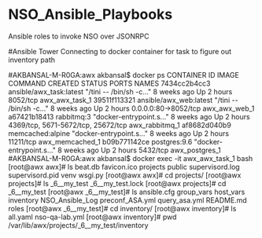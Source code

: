 # NSO_Ansible_Playbooks
Ansible roles to invoke NSO over JSONRPC

#Ansible Tower
Connecting to docker container for task to figure out inventory path

#AKBANSAL-M-R0GA:awx akbansal$ docker ps
CONTAINER ID        IMAGE                     COMMAND                  CREATED             STATUS              PORTS                                NAMES
7434cc2b4cc3        ansible/awx_task:latest   "/tini -- /bin/sh -c…"   8 weeks ago         Up 2 hours          8052/tcp                             awx_awx_task_1
39511f113321        ansible/awx_web:latest    "/tini -- /bin/sh -c…"   8 weeks ago         Up 2 hours          0.0.0.0:80->8052/tcp                 awx_awx_web_1
a67421b18413        rabbitmq:3                "docker-entrypoint.s…"   8 weeks ago         Up 2 hours          4369/tcp, 5671-5672/tcp, 25672/tcp   awx_rabbitmq_1
af8682d040b9        memcached:alpine          "docker-entrypoint.s…"   8 weeks ago         Up 2 hours          11211/tcp                            awx_memcached_1
b09b771142ce        postgres:9.6              "docker-entrypoint.s…"   8 weeks ago         Up 2 hours          5432/tcp                             awx_postgres_1
#AKBANSAL-M-R0GA:awx akbansal$ docker exec -it awx_awx_task_1 bash
[root@awx awx]# ls
beat.db  favicon.ico  projects  public  supervisord.log  supervisord.pid  venv  wsgi.py
[root@awx awx]# cd projects/
[root@awx projects]# ls
_6__my_test  _6__my_test.lock
[root@awx projects]# cd _6__my_test
[root@awx _6__my_test]# ls
ansible.cfg  group_vars  host_vars  inventory  NSO_Ansible_Log  preconf_ASA.yml  query_asa.yml  README.md  roles
[root@awx _6__my_test]# cd inventory/
[root@awx inventory]# ls
all.yaml  nso-qa-lab.yml
[root@awx inventory]# pwd
/var/lib/awx/projects/_6__my_test/inventory
